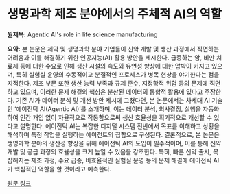 # 생명과학 제조 분야에서의 주체적 AI의 역할

**원제목:** Agentic AI's role in life science manufacturing

**요약:** 본 논문은 제약 및 생명과학 분야 기업들이 신약 개발 및 생산 과정에서 직면하는 어려움과 이를 해결하기 위한 인공지능(AI) 활용 방안을 제시한다.  급증하는 암, 비만 치료제 등에 대한 수요로 인해 생산 시설의 속도와 유연성 향상에 대한 압박이 커지고 있으며, 특히 실험실 운영의 수동적이고 분절적인 프로세스가 병목 현상을 야기한다는 점을 지적한다.  제조 부문 또한 생산 능력 부족과 규제 준수, 지정학적 위험 등의 문제에 직면하고 있으며, 이러한 문제 해결의 핵심은 분산된 데이터의 통합적 활용에 있다고 주장한다.  기존 AI가 데이터 분석 및 개선 방안 제시에 그쳤다면,  본 논문에서는 차세대 AI 기술인 ‘에이전틱 AI(Agentic AI)’를 소개하며, 이는 데이터 분석, 의사결정, 실행을 자동화하여 인간 개입 없이 자율적으로 작동함으로써 생산 효율성을 획기적으로 개선할 수 있다고 설명한다. 에이전틱 AI는 복잡한 디지털 시스템 전반에서 목표를 이해하고 상황을 해석하며 특정 작업을 실행하는 에이전트의 집합으로 구성된다.  결론적으로,  본 논문은 생명과학 분야의 생산성 향상을 위해 에이전틱 AI의 도입이 필수적이며, 이를 통해 신약 개발 및 공급 과정의 효율성을 크게 높일 수 있음을 강조한다.  특히, 빠른 신약 출시, 복잡해지는 제조 과정, 수요 급증, 비효율적인 실험실 운영 등의 문제 해결에 에이전틱 AI가 핵심적인 역할을 할 것이라고 예측한다.

[원문 링크](https://pharmaceuticalmanufacturer.media/pharmaceutical-industry-insights/digital-health-in-pharma/agentic-ais-role-in-life-science-manufacturing/)
